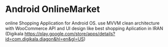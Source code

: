 # َAndroid OnlineMarket
online Shopping Application for Android OS. use MVVM clean architecture with WooCommerce API and UI design like best shopping Aplication in IRAN (Digikala   https://play.google.com/store/apps/details?id=com.digikala.diagon&hl=en&gl=US)

